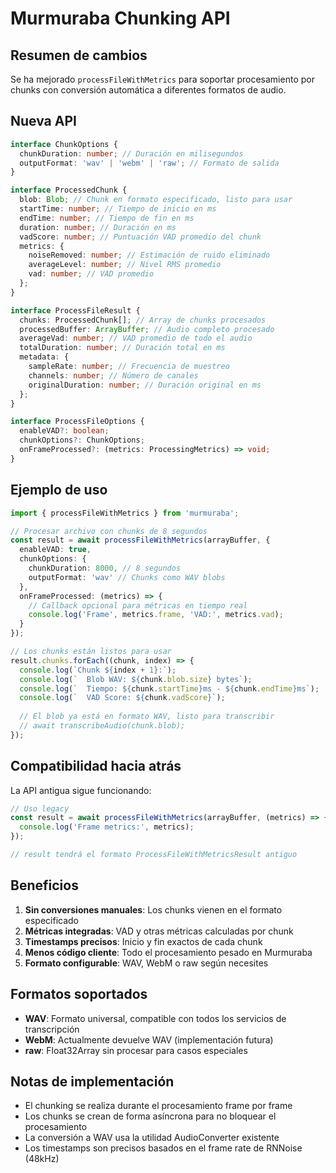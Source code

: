 # Murmuraba Chunking API

## Resumen de cambios

Se ha mejorado `processFileWithMetrics` para soportar procesamiento por chunks con conversión automática a diferentes formatos de audio.

## Nueva API

```typescript
interface ChunkOptions {
  chunkDuration: number; // Duración en milisegundos
  outputFormat: 'wav' | 'webm' | 'raw'; // Formato de salida
}

interface ProcessedChunk {
  blob: Blob; // Chunk en formato especificado, listo para usar
  startTime: number; // Tiempo de inicio en ms
  endTime: number; // Tiempo de fin en ms
  duration: number; // Duración en ms
  vadScore: number; // Puntuación VAD promedio del chunk
  metrics: {
    noiseRemoved: number; // Estimación de ruido eliminado
    averageLevel: number; // Nivel RMS promedio
    vad: number; // VAD promedio
  };
}

interface ProcessFileResult {
  chunks: ProcessedChunk[]; // Array de chunks procesados
  processedBuffer: ArrayBuffer; // Audio completo procesado
  averageVad: number; // VAD promedio de todo el audio
  totalDuration: number; // Duración total en ms
  metadata: {
    sampleRate: number; // Frecuencia de muestreo
    channels: number; // Número de canales
    originalDuration: number; // Duración original en ms
  };
}

interface ProcessFileOptions {
  enableVAD?: boolean;
  chunkOptions?: ChunkOptions;
  onFrameProcessed?: (metrics: ProcessingMetrics) => void;
}
```

## Ejemplo de uso

```typescript
import { processFileWithMetrics } from 'murmuraba';

// Procesar archivo con chunks de 8 segundos
const result = await processFileWithMetrics(arrayBuffer, {
  enableVAD: true,
  chunkOptions: {
    chunkDuration: 8000, // 8 segundos
    outputFormat: 'wav' // Chunks como WAV blobs
  },
  onFrameProcessed: (metrics) => {
    // Callback opcional para métricas en tiempo real
    console.log('Frame', metrics.frame, 'VAD:', metrics.vad);
  }
});

// Los chunks están listos para usar
result.chunks.forEach((chunk, index) => {
  console.log(`Chunk ${index + 1}:`);
  console.log(`  Blob WAV: ${chunk.blob.size} bytes`);
  console.log(`  Tiempo: ${chunk.startTime}ms - ${chunk.endTime}ms`);
  console.log(`  VAD Score: ${chunk.vadScore}`);
  
  // El blob ya está en formato WAV, listo para transcribir
  // await transcribeAudio(chunk.blob);
});
```

## Compatibilidad hacia atrás

La API antigua sigue funcionando:

```typescript
// Uso legacy
const result = await processFileWithMetrics(arrayBuffer, (metrics) => {
  console.log('Frame metrics:', metrics);
});

// result tendrá el formato ProcessFileWithMetricsResult antiguo
```

## Beneficios

1. **Sin conversiones manuales**: Los chunks vienen en el formato especificado
2. **Métricas integradas**: VAD y otras métricas calculadas por chunk
3. **Timestamps precisos**: Inicio y fin exactos de cada chunk
4. **Menos código cliente**: Todo el procesamiento pesado en Murmuraba
5. **Formato configurable**: WAV, WebM o raw según necesites

## Formatos soportados

- **WAV**: Formato universal, compatible con todos los servicios de transcripción
- **WebM**: Actualmente devuelve WAV (implementación futura)
- **raw**: Float32Array sin procesar para casos especiales

## Notas de implementación

- El chunking se realiza durante el procesamiento frame por frame
- Los chunks se crean de forma asíncrona para no bloquear el procesamiento
- La conversión a WAV usa la utilidad AudioConverter existente
- Los timestamps son precisos basados en el frame rate de RNNoise (48kHz)